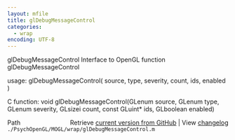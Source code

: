 ```yaml
---
layout: mfile
title: glDebugMessageControl
categories:
  - wrap
encoding: UTF-8
---
```


glDebugMessageControl  Interface to OpenGL function glDebugMessageControl

usage:  glDebugMessageControl\( source, type, severity, count, ids, enabled \)

C function:  void glDebugMessageControl\(GLenum source, GLenum type, GLenum severity, GLsizei count, const GLuint\* ids, GLboolean enabled\)


<div class="code_header" style="text-align:right;">
  <span style="float:left;">Path&nbsp;&nbsp;</span> <span class="counter">Retrieve <a href=
  "https://raw.github.com/Psychtoolbox-3/Psychtoolbox-3/beta/./PsychOpenGL/MOGL/wrap/glDebugMessageControl.m">current version from GitHub</a> | View <a href=
  "https://github.com/Psychtoolbox-3/Psychtoolbox-3/commits/beta/./PsychOpenGL/MOGL/wrap/glDebugMessageControl.m">changelog</a></span>
</div>
<div class="code">
  <code>./PsychOpenGL/MOGL/wrap/glDebugMessageControl.m</code>
</div>
